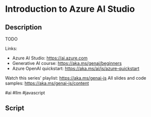 # Introduction to Azure AI Studio

## Description

TODO



Links:
- Azure AI Studio: https://ai.azure.com
- Generative AI course: https://aka.ms/genai/beginners
- Azure OpenAI quickstart: https://aka.ms/ai/js/azure-quickstart

Watch this series' playlist: https://aka.ms/genai-js
All slides and code samples: https://aka.ms/genai-js/content

#ai #llm #javascript

## Script
